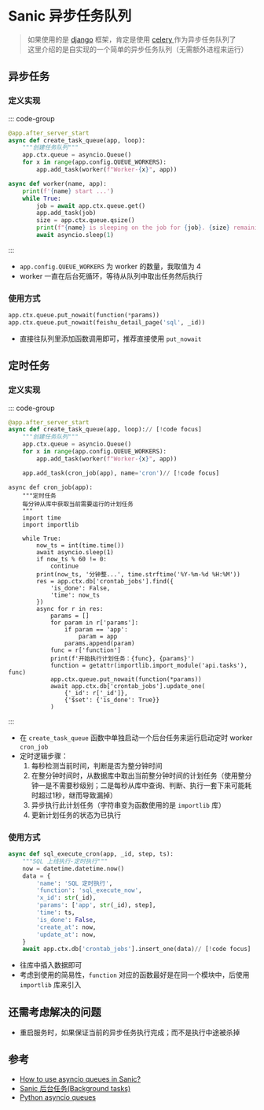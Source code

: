 # Sanic 异步任务队列
> 如果使用的是 [django](https://docs.djangoproject.com/zh-hans/) 框架，肯定是使用 [celery ](https://docs.celeryq.dev/en/stable/getting-started/introduction.html) 作为异步任务队列了  
> 这里介绍的是自实现的一个简单的异步任务队列（无需额外进程来运行）


## 异步任务
### 定义实现
::: code-group
```python [创建任务队列]
@app.after_server_start
async def create_task_queue(app, loop):
    """创建任务队列"""
    app.ctx.queue = asyncio.Queue()
    for x in range(app.config.QUEUE_WORKERS):
        app.add_task(worker(f"Worker-{x}", app))
```
```python [任务的执行]
async def worker(name, app):
    print(f'{name} start ...')
    while True:
        job = await app.ctx.queue.get()
        app.add_task(job)
        size = app.ctx.queue.qsize()
        print(f"{name} is sleeping on the job for {job}. {size} remaining")
        await asyncio.sleep(1)
```
:::
- `app.config.QUEUE_WORKERS` 为 worker 的数量，我取值为 4
- worker 一直在后台死循环，等待从队列中取出任务然后执行

### 使用方式
```python
app.ctx.queue.put_nowait(function(*params))
app.ctx.queue.put_nowait(feishu_detail_page('sql', _id))
```
- 直接往队列里添加函数调用即可，推荐直接使用 `put_nowait`

## 定时任务
### 定义实现
::: code-group
```python [启动定时程序]
@app.after_server_start
async def create_task_queue(app, loop):// [!code focus]
    """创建任务队列"""
    app.ctx.queue = asyncio.Queue()
    for x in range(app.config.QUEUE_WORKERS):
        app.add_task(worker(f"Worker-{x}", app))

    app.add_task(cron_job(app), name='cron')// [!code focus]
```
```python{10,11,26,27} [定时运行逻辑]
async def cron_job(app):
    """定时任务
    每分钟从库中获取当前需要运行的计划任务
    """
    import time
    import importlib

    while True:
        now_ts = int(time.time())
        await asyncio.sleep(1)
        if now_ts % 60 != 0:
            continue
        print(now_ts, '分钟整...', time.strftime('%Y-%m-%d %H:%M'))
        res = app.ctx.db['crontab_jobs'].find({
            'is_done': False,
            'time': now_ts
        })
        async for r in res:
            params = []
            for param in r['params']:
                if param == 'app':
                    param = app
                params.append(param)
            func = r['function']
            print(f'开始执行计划任务：{func}, {params}')
            function = getattr(importlib.import_module('api.tasks'), func)
            app.ctx.queue.put_nowait(function(*params))
            await app.ctx.db['crontab_jobs'].update_one(
                {'_id': r['_id']},
                {'$set': {'is_done': True}}
            )
```
:::
- 在 `create_task_queue` 函数中单独启动一个后台任务来运行启动定时 worker `cron_job`
- 定时逻辑步骤：
    1. 每秒检测当前时间，判断是否为整分钟时间
    2. 在整分钟时间时，从数据库中取出当前整分钟时间的计划任务（使用整分钟一是不需要秒级别；二是每秒从库中查询、判断、执行一套下来可能耗时超过1秒，继而导致漏掉）
    3. 异步执行此计划任务（字符串变为函数使用的是 `importlib` 库）
    4. 更新计划任务的状态为已执行

### 使用方式
```python
async def sql_execute_cron(app, _id, step, ts):
    """SQL 上线执行-定时执行"""
    now = datetime.datetime.now()
    data = {
        'name': 'SQL 定时执行',
        'function': 'sql_execute_now',
        'x_id': str(_id),
        'params': ['app', str(_id), step],
        'time': ts,
        'is_done': False,
        'create_at': now,
        'update_at': now,
    }
    await app.ctx.db['crontab_jobs'].insert_one(data)// [!code focus]
```
- 往库中插入数据即可
- 考虑到使用的简易性，`function` 对应的函数最好是在同一个模块中，后使用 `importlib` 库来引入

## 还需考虑解决的问题
- 重启服务时，如果保证当前的异步任务执行完成；而不是执行中途被杀掉

## 参考
- [How to use asyncio queues in Sanic?](https://community.sanicframework.org/t/how-to-use-asyncio-queues-in-sanic/166/3)
- [Sanic 后台任务(Background tasks)](https://sanic.dev/zh/guide/basics/tasks.html)
- [Python asyncio queues](https://docs.python.org/zh-cn/3/library/asyncio-queue.html)
